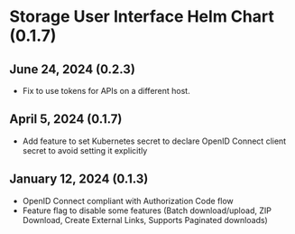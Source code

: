 # Storage User Interface Helm Chart (0.1.7)

## June 24, 2024 (0.2.3)
* Fix to use tokens for APIs on a different host.

## April 5, 2024 (0.1.7)
* Add feature to set Kubernetes secret to declare OpenID Connect client secret to avoid setting it explicitly

## January 12, 2024 (0.1.3)
* OpenID Connect compliant with Authorization Code flow
* Feature flag to disable some features (Batch download/upload, ZIP Download, Create External Links, Supports Paginated downloads)
